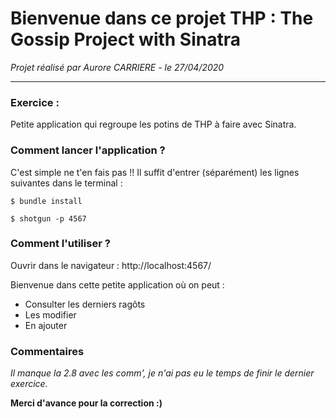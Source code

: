 # Bienvenue dans ce projet THP : The Gossip Project with Sinatra

*Projet réalisé par Aurore CARRIERE - le 27/04/2020*

***********************

### Exercice :

Petite application qui regroupe les potins de THP à faire avec Sinatra.


### Comment lancer l'application ?

C'est simple ne t'en fais pas !!
Il suffit d'entrer (séparément) les lignes suivantes dans le terminal :

```
$ bundle install

$ shotgun -p 4567
```

### Comment l'utiliser ?

Ouvrir dans le navigateur : http://localhost:4567/

Bienvenue dans cette petite application où on peut :
* Consulter les derniers ragôts
* Les modifier
* En ajouter


### Commentaires

_Il manque la 2.8 avec les comm', je n'ai pas eu le temps de finir le dernier exercice._


**Merci d'avance pour la correction :)**